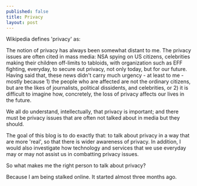 ```yaml
---
published: false
title: Privacy
layout: post
---
```

Wikipedia defines 'privacy' as:
`
`

The notion of privacy has always been somewhat distant to me. The privacy issues are often cited in mass media: NSA spying on US citizens, celebrities making their children off-limits to tabloids, with organization such as EFF fighting, everyday, to secure out privacy, not only today, but for our future. Having said that, these news didn't carry much urgency - at least to me - mostly because 1) the people who are affected are not the ordinary citizens, but are the likes of journalists, political dissidents, and celebrities, or 2) it is difficult to imagine how, concretely, the loss of privacy affects our lives in the future. 

We all do understand, intellectually, that privacy is important; and there must be privacy issues that are often not talked about in media but they should. 

The goal of this blog is to do exactly that: to talk about privacy in a way that are more 'real', so that there is wider awareness of privacy. In addition, I would also investigate how technology  and services that we use everyday may or may not assist us in combatting privacy issues.

So what makes me the right person to talk about privacy?

Because I am being stalked online. It started almost three months ago.